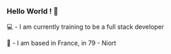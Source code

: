 ### Hello World ! 👋

💻 - I am currently training to be a full stack developer 

📍 - I am based in France, in 79 - Niort 

